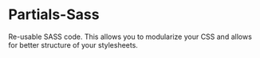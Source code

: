# Partials-Sass
Re-usable SASS code. This allows you to modularize your CSS and allows for better structure of your stylesheets.
